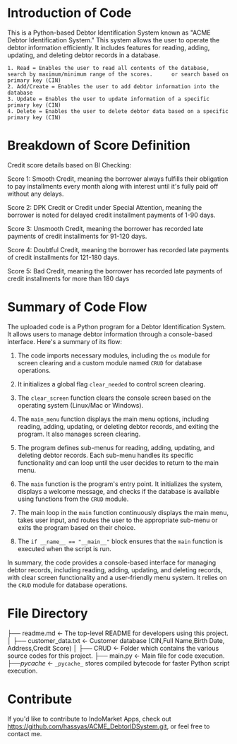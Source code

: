 # Introduction of Code
This is a Python-based Debtor Identification System known as "ACME Debtor Identification System." This system allows the user to operate the debtor information efficiently. It includes features for reading, adding, updating, and deleting debtor records in a database.

    1. Read = Enables the user to read all contents of the database, search by maximum/minimum range of the scores.      or search based on primary key (CIN)
    2. Add/Create = Enables the user to add debtor information into the database
    3. Update = Enables the user to update information of a specific primary key (CIN)
    4. Delete = Enables the user to delete debtor data based on a specific primary key (CIN)

# Breakdown of Score Definition
Credit score details based on BI Checking:

Score 1: Smooth Credit, meaning the borrower always fulfills their obligation to pay installments every month along with interest until it's fully paid off without any delays.

Score 2: DPK Credit or Credit under Special Attention, meaning the borrower is noted for delayed credit installment payments of 1-90 days.

Score 3: Unsmooth Credit, meaning the borrower has recorded late payments of credit installments for 91-120 days.

Score 4: Doubtful Credit, meaning the borrower has recorded late payments of credit installments for 121-180 days.

Score 5: Bad Credit, meaning the borrower has recorded late payments of credit installments for more than 180 days

# Summary of Code Flow 
The uploaded code is a Python program for a Debtor Identification System. It allows users to manage debtor information through a console-based interface. Here's a summary of its flow:

1. The code imports necessary modules, including the `os` module for screen clearing and a custom module named `CRUD` for database operations.

2. It initializes a global flag `clear_needed` to control screen clearing.

3. The `clear_screen` function clears the console screen based on the operating system (Linux/Mac or Windows).

4. The `main_menu` function displays the main menu options, including reading, adding, updating, or deleting debtor records, and exiting the program. It also manages screen clearing.

5. The program defines sub-menus for reading, adding, updating, and deleting debtor records. Each sub-menu handles its specific functionality and can loop until the user decides to return to the main menu.

6. The `main` function is the program's entry point. It initializes the system, displays a welcome message, and checks if the database is available using functions from the `CRUD` module.

7. The main loop in the `main` function continuously displays the main menu, takes user input, and routes the user to the appropriate sub-menu or exits the program based on their choice.

8. The `if __name__ == "__main__"` block ensures that the `main` function is executed when the script is run.

In summary, the code provides a console-based interface for managing debtor records, including reading, adding, updating, and deleting records, with clear screen functionality and a user-friendly menu system. It relies on the `CRUD` module for database operations.

# File Directory
├── readme.md          <- The top-level README for developers using this project.
│
├── customer_data.txt  <- Customer database (CIN,Full Name,Birth Date, Address,Credit Score)
│
├── CRUD               <- Folder which contains the various source codes for this project. 
├── main.py            <- Main file for code execution.
├──_pycache_           <- `_pycache_` stores compiled bytecode for faster Python script execution.

# Contribute
If you'd like to contribute to IndoMarket Apps, check out https://github.com/hassyas/ACME_DebtorIDSystem.git, or feel free to contact me.